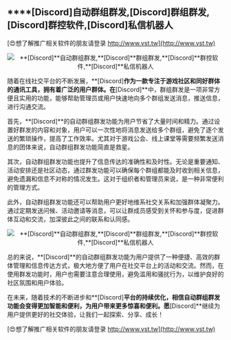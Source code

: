 ## ****[Discord]**自动群组群发,**[Discord]**群组群发,**[Discord]**群控软件,**[Discord]**私信机器人**

[😍想了解推广相关软件的朋友请登录 http://www.vst.tw](http://www.vst.tw)

 <center><img src="https://vst.tw/MP4/tuiguang/png/8.png" alt="**[Discord]**自动群组群发,**[Discord]**群组群发,**[Discord]**群控软件,**[Discord]**私信机器人"></center>

随着在线社交平台的不断发展，**[Discord]**作为一款专注于游戏社区和同好群体的通讯工具，拥有着广泛的用户群体。在**[Discord]**中，群组群发是一项非常方便且实用的功能，能够帮助管理员或用户快速地向多个群组发送消息，推送信息，进行沟通交流。

首先，**[Discord]**的自动群组群发功能为用户节省了大量时间和精力。通过设置好群发的内容和对象，用户可以一次性地将消息发送给多个群组，避免了逐个发送的繁琐操作，提高了工作效率。尤其对于游戏公会、线上课堂等需要频繁发送消息的团体来说，自动群组群发功能简直是救星。

其次，自动群组群发功能也提升了信息传达的准确性和及时性。无论是重要通知、活动安排还是社区动态，通过群发功能可以确保每个群组都能及时收到相关信息，避免遗漏和信息不对称的情况发生。这对于组织者和管理员来说，是一种非常便利的管理方式。

此外，自动群组群发功能还可以帮助用户更好地维系社交关系和加强群体凝聚力。通过定期发送问候、活动邀请等消息，可以让群成员感受到关怀和参与度，促进群体互动和交流，加深彼此之间的联系和认同感。

 <center><img src="https://vst.tw/MP4/tuiguang/png/2.png" alt="**[Discord]**自动群组群发,**[Discord]**群组群发,**[Discord]**群控软件,**[Discord]**私信机器人"></center>

总的来说，**[Discord]**的自动群组群发功能为用户提供了一种便捷、高效的群体管理和信息传达方式，极大地方便了用户在社交平台上的活动和交流。然而，在使用群发功能时，用户也需要注意合理使用，避免滥用和骚扰行为，以维护良好的社区氛围和用户体验。

在未来，随着技术的不断进步和**[Discord]**平台的持续优化，相信自动群组群发功能会变得更加智能和便利，为用户带来更多惊喜和便利。愿**[Discord]**继续为用户提供更好的社交体验，让我们一起探索、分享、成长！

[😍想了解推广相关软件的朋友请登录 http://www.vst.tw](http://www.vst.tw)



